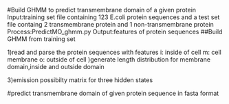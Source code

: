 #Build GHMM to predict transmembrane domain of a given protein
Input:training set file containing 123 E.coli protein sequences and a test set file containg 2 transmembrane protein and 1 non-transmembrane protein
Process:PredictMO_ghmm.py
Output:features of protein sequences
##Build GHMM from training set


1)read and parse the protein sequences with features
i: inside of cell
m: cell membrane
o: outside of cell
)generate length distribution for membrane domain,inside and outside domain

3)emission possibilty matrix for three hidden states

#predict transmembrane domain of given protein sequence in fasta format
